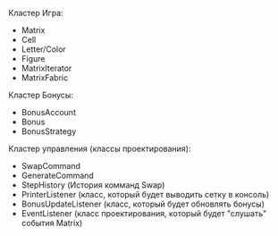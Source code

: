 Кластер Игра:

- Matrix 
- Cell 
- Letter/Color
- Figure
- MatrixIterator
- MatrixFabric

Кластер Бонусы:
- BonusAccount
- Bonus
- BonusStrategy

Кластер управления (классы проектирования):
- SwapCommand
- GenerateCommand
- StepHistory (История комманд Swap)
- PrinterListener (класс, который будет выводить сетку в консоль)
- BonusUpdateListener (класс, который будет обновлять бонусы)
- EventListener (класс проектирования, который будет "слушать" события Matrix)
